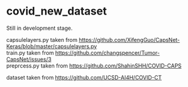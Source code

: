 # covid_new_dataset

Still in development stage. 

capsulelayers.py taken from https://github.com/XifengGuo/CapsNet-Keras/blob/master/capsulelayers.py \
train.py taken from https://github.com/changspencer/Tumor-CapsNet/issues/3 \
preprcess.py taken from https://github.com/ShahinSHH/COVID-CAPS 

dataset taken from https://github.com/UCSD-AI4H/COVID-CT 
